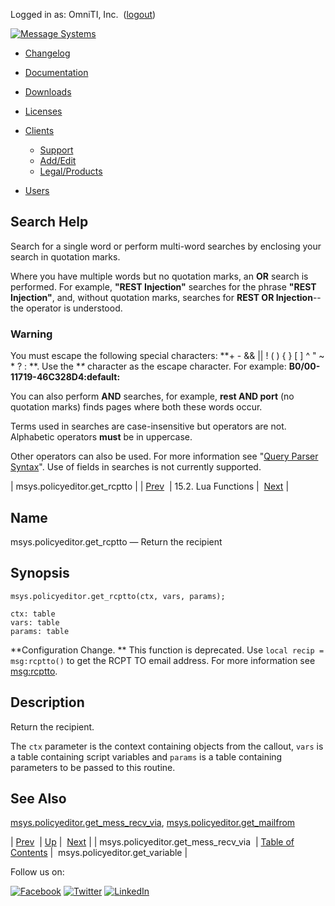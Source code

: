 Logged in as: OmniTI, Inc.  ([logout](https://support.messagesystems.com/logout.php))

[![Message Systems](https://support.messagesystems.com/images/ms-white205.png)](https://support.messagesystems.com/start.php) 

*   [Changelog](https://support.messagesystems.com/start.php?show=changelog)
*   [Documentation](https://support.messagesystems.com/docs/)
*   [Downloads](https://support.messagesystems.com/start.php)

*   [Licenses](https://support.messagesystems.com/license_summary.php)
*   <a href="">Clients</a>
    *   [Support](https://support.messagesystems.com/cs.php)
    *   [Add/Edit](https://support.messagesystems.com/edit_client.php)
    *   [Legal/Products](https://support.messagesystems.com/edit_products.php)
*   [Users](https://support.messagesystems.com/edit_customer.php)

## Search Help

Search for a single word or perform multi-word searches by enclosing your search in quotation marks.

Where you have multiple words but no quotation marks, an **OR** search is performed. For example, **"REST Injection"** searches for the phrase **"REST Injection"**, and, without quotation marks, searches for **REST OR Injection**--the operator is understood.

### Warning

You must escape the following special characters: **+ - && || ! ( ) { } [ ] ^ " ~ * ? : \**. Use the **\** character as the escape character. For example: **B0/00-11719-46C328D4\:default\:**

You can also perform **AND** searches, for example, **rest AND port** (no quotation marks) finds pages where both these words occur.

Terms used in searches are case-insensitive but operators are not. Alphabetic operators **must** be in uppercase.

Other operators can also be used. For more information see "[Query Parser Syntax](https://lucene.apache.org/core/old_versioned_docs/versions/3_0_0/queryparsersyntax.html)". Use of fields in searches is not currently supported.

| msys.policyeditor.get_rcptto |
| [Prev](lua.ref.msys.policyeditor.get_mess_recv_via.php)  | 15.2. Lua Functions |  [Next](lua.ref.msys.policyeditor.get_variable.php) |

<a name="lua.ref.msys.policyeditor.get_rcptto"></a>
## Name

msys.policyeditor.get_rcptto — Return the recipient

<a name="idp24936080"></a>
## Synopsis

`msys.policyeditor.get_rcptto(ctx, vars, params);`

```
ctx: table
vars: table
params: table
```

**Configuration Change. ** This function is deprecated. Use `local recip = msg:rcptto()` to get the RCPT TO email address. For more information see [msg:rcptto](lua.ref.msg_rcptto.php "msg:rcptto").

<a name="idp24941392"></a>
## Description

Return the recipient.

The `ctx` parameter is the context containing objects from the callout, `vars` is a table containing script variables and `params` is a table containing parameters to be passed to this routine.

<a name="idp24944880"></a>
## See Also

[msys.policyeditor.get_mess_recv_via](lua.ref.msys.policyeditor.get_mess_recv_via.php "msys.policyeditor.get_mess_recv_via"), [msys.policyeditor.get_mailfrom](lua.ref.msys.policyeditor.get_mailfrom.php "msys.policyeditor.get_mailfrom")

| [Prev](lua.ref.msys.policyeditor.get_mess_recv_via.php)  | [Up](lua.function.details.php) |  [Next](lua.ref.msys.policyeditor.get_variable.php) |
| msys.policyeditor.get_mess_recv_via  | [Table of Contents](index.php) |  msys.policyeditor.get_variable |

Follow us on:

[![Facebook](https://support.messagesystems.com/images/icon-facebook.png)](http://www.facebook.com/messagesystems) [![Twitter](https://support.messagesystems.com/images/icon-twitter.png)](http://twitter.com/#!/MessageSystems) [![LinkedIn](https://support.messagesystems.com/images/icon-linkedin.png)](http://www.linkedin.com/company/message-systems)